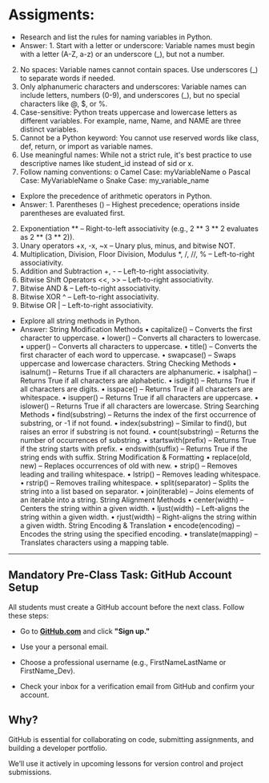 # Assigments:
- Research and list the rules for naming variables in Python.
- Answer: 1.	Start with a letter or underscore: Variable names must begin with a letter (A-Z, a-z) or an underscore (_), but not a number.
2.	No spaces: Variable names cannot contain spaces. Use underscores (_) to separate words if needed.
3.	Only alphanumeric characters and underscores: Variable names can include letters, numbers (0-9), and underscores (_), but no special characters like @, $, or %.
4.	Case-sensitive: Python treats uppercase and lowercase letters as different variables. For example, name, Name, and NAME are three distinct variables.
5.	Cannot be a Python keyword: You cannot use reserved words like class, def, return, or import as variable names.
6.	Use meaningful names: While not a strict rule, it's best practice to use descriptive names like student_id instead of sid or x.
7.	Follow naming conventions:
o	Camel Case: myVariableName
o	Pascal Case: MyVariableName
o	Snake Case: my_variable_name
- Explore the precedence of arithmetic operators in Python.
- Answer: 1.	Parentheses () – Highest precedence; operations inside parentheses are evaluated first.
2.	Exponentiation ** – Right-to-left associativity (e.g., 2 ** 3 ** 2 evaluates as 2 ** (3 ** 2)).
3.	Unary operators +x, -x, ~x – Unary plus, minus, and bitwise NOT.
4.	Multiplication, Division, Floor Division, Modulus *, /, //, % – Left-to-right associativity.
5.	Addition and Subtraction +, - – Left-to-right associativity.
6.	Bitwise Shift Operators <<, >> – Left-to-right associativity.
7.	Bitwise AND & – Left-to-right associativity.
8.	Bitwise XOR ^ – Left-to-right associativity.
9.	Bitwise OR | – Left-to-right associativity.
- Explore all string methods in Python.
- Answer: String Modification Methods
•	capitalize() – Converts the first character to uppercase.
•	lower() – Converts all characters to lowercase.
•	upper() – Converts all characters to uppercase.
•	title() – Converts the first character of each word to uppercase.
•	swapcase() – Swaps uppercase and lowercase characters.
String Checking Methods
•	isalnum() – Returns True if all characters are alphanumeric.
•	isalpha() – Returns True if all characters are alphabetic.
•	isdigit() – Returns True if all characters are digits.
•	isspace() – Returns True if all characters are whitespace.
•	isupper() – Returns True if all characters are uppercase.
•	islower() – Returns True if all characters are lowercase.
String Searching Methods
•	find(substring) – Returns the index of the first occurrence of substring, or -1 if not found.
•	index(substring) – Similar to find(), but raises an error if substring is not found.
•	count(substring) – Returns the number of occurrences of substring.
•	startswith(prefix) – Returns True if the string starts with prefix.
•	endswith(suffix) – Returns True if the string ends with suffix.
String Modification & Formatting
•	replace(old, new) – Replaces occurrences of old with new.
•	strip() – Removes leading and trailing whitespace.
•	lstrip() – Removes leading whitespace.
•	rstrip() – Removes trailing whitespace.
•	split(separator) – Splits the string into a list based on separator.
•	join(iterable) – Joins elements of an iterable into a string.
String Alignment Methods
•	center(width) – Centers the string within a given width.
•	ljust(width) – Left-aligns the string within a given width.
•	rjust(width) – Right-aligns the string within a given width.
String Encoding & Translation
•	encode(encoding) – Encodes the string using the specified encoding.
•	translate(mapping) – Translates characters using a mapping table.
-----------


  ## Mandatory Pre-Class Task: GitHub Account Setup
All students must create a GitHub account before the next class. Follow these steps:



- Go to **[GitHub.com](https://github.com)** and click **"Sign up."**

- Use your a personal email.

- Choose a professional username (e.g., FirstNameLastName or FirstName_Dev).
- Check your inbox for a verification email from GitHub and confirm your account.



## Why?

GitHub is essential for collaborating on code, submitting assignments, and building a developer portfolio.

We’ll use it actively in upcoming lessons for version control and project submissions.
